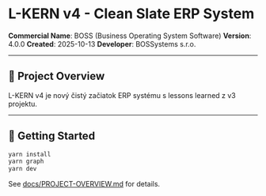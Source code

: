 # L-KERN v4 - Clean Slate ERP System

**Commercial Name**: BOSS (Business Operating System Software)
**Version**: 4.0.0
**Created**: 2025-10-13
**Developer**: BOSSystems s.r.o.

---

## 🎯 Project Overview

L-KERN v4 je nový čistý začiatok ERP systému s lessons learned z v3 projektu.

---

## 🚀 Getting Started

```bash
yarn install
yarn graph
yarn dev
```

See [docs/PROJECT-OVERVIEW.md](./docs/PROJECT-OVERVIEW.md) for details.
